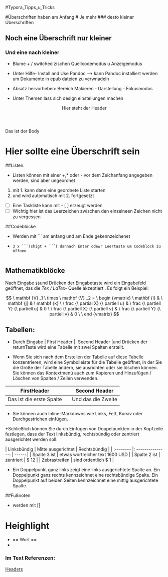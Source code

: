 #Typora_Tipps_u_Tricks

#Überschriften haben am Anfang  #
Je mehr ### desto kleiner Überschriften
## Noch eine Überschrift nur kleiner
### Und eine nach kleiner
+ Blume + /  switched zischen Quellcodemodus u Anzeigemodus

+ Unter Hilfe- Install and Use Pandoc --> kann Pandoc installiert werden um Dokumente in epub dateien zu verwnadeln

+ Absatz hervorheben:  Bereich Makieren - Darstellung - Fokusmodus

+ Unter Themen lass sich design einstellungen machen

<Header>Hier steht der Header</Header>
<body>Das ist der Body
<h1>Hier sollte eine Überschrift sein</h1>
</body>



##Listen:
+ Listen können mit einer +,* oder - vor dem Zeichanfang angegeben werden, sind aber ungeordnet

1. mit 1. kann dann eine geordnete Liste starten
2. und wird automatisch mit 2. fortgesetzt

- [ ] Eine Taskliste kann mit - [ ] erzeugt werden
- [ ] Wichtig hier ist das Leerzeichen zwischen den einzelneen Zeichen nicht zu vergessen

##Codeblöcke

+ Werden mit ``` am anfang und am Ende gekennzeichenet
+ ```und 2x return öffnet einen Codeblock
  3 x ```(shigt + ´´´) dannach Enter odewr Leertaste um Codeblock zu öffnen
  ```

```

```





## Mathematikblöcke

Nach Eingabe `$$`und Drücken der Eingabetaste wird ein Eingabefeld geöffnet, das die *Tex / LaTex-* Quelle akzeptiert . Es folgt ein Beispiel:


$$
\ mathbf {V} _1 \ times \ mathbf {V} _2 = \ begin {vmatrix}
\ mathbf {i} & \ mathbf {j} & \ mathbf {k} \
\ frac {\ partial X} {\ partiell u} & \ frac {\ partiell Y} {\ partiell u} & 0 \
\ frac {\ partiell X} {\ partiell v} & \ frac {\ partiell Y} {\ partiell v} & 0 \
\ end {vmatrix}
$$

## Tabellen:

+ Durch Eingabe | First Header || Second Header |und Drücken der returnTaste wird eine Tabelle mit zwei Spalten erstellt.

+ Wenn Sie sich nach dem Erstellen der Tabelle auf diese Tabelle konzentrieren, wird eine Symbolleiste für die Tabelle geöffnet, in der Sie die Größe der Tabelle ändern, sie ausrichten oder sie löschen können. Sie können das Kontextmenü auch zum Kopieren und Hinzufügen / Löschen von Spalten / Zeilen verwenden.

| FirstHeader |      | Second Header |
| ----------- | ---- | ------------- |
|  Das ist die erste Spalte|      |Und das die Zweite|
||||

+ Sie können auch Inline-Markdowns wie Links, Fett, Kursiv oder Durchgestrichen einfügen.

+Schließlich können Sie durch Einfügen von Doppelpunkten in der Kopfzeile festlegen, dass der Text linksbündig, rechtsbündig oder zentriert ausgerichtet werden soll:

| Linksbündig | Mitte ausgerichtet | Rechtsbündig |
| :-------- |: ---------------: | -----: |
| Spalte 3 ist | etwas wortreicher text 1600 USD |
| Spalte 2 ist | zentriert | $ 12 |
| Zebrastreifen | sind ordentlich $ 1 |

+ Ein Doppelpunkt ganz links zeigt eine links ausgerichtete Spalte an. Ein Doppelpunkt ganz rechts kennzeichnet eine rechtsbündige Spalte. Ein Doppelpunkt auf beiden Seiten kennzeichnet eine mittig ausgerichtete Spalte.

##Fußnoten

+ werden mit []

# Heighlight

- == Wort ==
- 

### Im Text Referenzen:

[Headers](https://support.typora.io/Markdown-Reference/#headers)